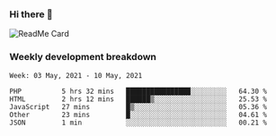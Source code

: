 ### Hi there 👋

<!--
**itzcy/itzcy** is a ✨ _special_ ✨ repository because its `README.md` (this file) appears on your GitHub profile.

Here are some ideas to get you started:

- 🔭 I’m currently working on ...
- 🌱 I’m currently learning ...
- 👯 I’m looking to collaborate on ...
- 🤔 I’m looking for help with ...
- 💬 Ask me about ...
- 📫 How to reach me: ...
- 😄 Pronouns: ...
- ⚡ Fun fact: ...
-->
![ReadMe Card](https://github-readme-stats.vercel.app/api?username=itzcy&show_icons=true&title_color=2d3198&icon_color=797cb8&text_color=24292e&bg_color=f6f8fa)

### Weekly development breakdown
<!--START_SECTION:waka-->
```text
Week: 03 May, 2021 - 10 May, 2021

PHP          5 hrs 32 mins   ████████████████░░░░░░░░░   64.30 % 
HTML         2 hrs 12 mins   ██████▒░░░░░░░░░░░░░░░░░░   25.53 % 
JavaScript   27 mins         █▒░░░░░░░░░░░░░░░░░░░░░░░   05.36 % 
Other        23 mins         █░░░░░░░░░░░░░░░░░░░░░░░░   04.61 % 
JSON         1 min           ░░░░░░░░░░░░░░░░░░░░░░░░░   00.21 % 
```
<!--END_SECTION:waka-->
